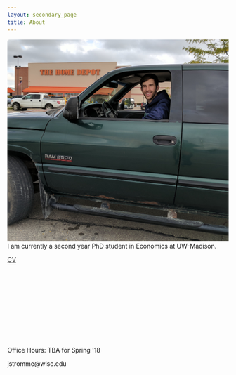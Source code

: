```yaml
---
layout: secondary_page
title: About
---
```

<style>
  .makespace {
     margin-bottom: 5cm;
  }
</style>

<p>
<img src="/headshot.jpg" class="about-avatar" /> I am currently a second year PhD student in Economics at UW-Madison. 
</p>

<p>
<a href="/jrstromme_cv.pdf">CV</a>
</p>

<p class="makespace">

</p>

<p>
Office Hours: TBA for Spring '18
</p>

<p>
jstromme@wisc.edu
</p>



